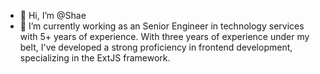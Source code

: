 - 👋 Hi, I’m @Shae 
- 🏢 I’m currently working as an Senior Engineer in technology services with 5+ years of experience. With three years of experience under my belt, I've developed a strong proficiency in frontend development, specializing in the ExtJS framework.

<!---
ShamiMartin/ShamiMartin is a ✨ special ✨ repository because its `README.md` (this file) appears on your GitHub profile.
You can click the Preview link to take a look at your changes.
--->
